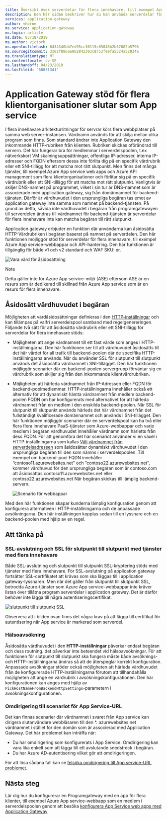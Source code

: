 ```yaml
---
title: Översikt över serverdelar för flera innehavare, till exempel Azure App service med Azure Application Gateway
description: Den här sidan beskriver hur du kan använda serverdelar för flera klientorganisationer med Application Gateway.
services: application-gateway
author: vhorne
ms.service: application-gateway
ms.topic: article
ms.date: 03/18/2019
ms.author: victorh
ms.openlocfilehash: 8434340bb7ed95cc36115c05048b2b67682b5796
ms.sourcegitcommit: 3102f886aa962842303c8753fe8fa5324a52834a
ms.translationtype: MT
ms.contentlocale: sv-SE
ms.lasthandoff: 04/23/2019
ms.locfileid: "60831341"
---
```

# <a name="application-gateway-support-for-multi-tenant-back-ends-such-as-app-service"></a>Application Gateway stöd för flera klientorganisationer slutar som App service

I flera innehavare arkitekturritningar för servrar körs flera webbplatser på samma web server-instansen. Värdnamn används för att skilja mellan olika program som finns. Som standard ändrar inte Application Gateway den inkommande HTTP-rubriken från klienten. Rubriken skickas oförändrad till servern. Det här fungerar bra för medlemmar i serverdelspoolen, t.ex nätverkskort VM skalningsuppsättningar, offentliga IP-adresser, interna IP-adresser och FQDN eftersom dessa inte förlita dig på en specifik värdrubrik eller ett SNI-tillägg för att matcha mot rätt slutpunkt. Men finns det många tjänster, till exempel Azure App service web apps och Azure API management som flera klientorganisationer och förlitar sig på en specifik värdrubrik eller ett SNI-tillägg för att matcha mot rätt slutpunkt. Vanligtvis är skiljer DNS-namnet på programmet, vilket i sin tur är DNS-namnet som är associerade med application gateway, sig från domännamnet för backend-tjänsten. Därför är värdhuvudet i den ursprungliga begäran tas emot av application gateway inte samma som namnet på backend-tjänsten. På grund av detta, såvida inte värdhuvudet i begäran från programgatewayen till serverdelen ändras till värdnamnet för backend-tjänsten är serverdelar för flera innehavare inte kan matcha begäran till rätt slutpunkt. 

Application gateway erbjuder en funktion där användarna kan åsidosätta HTTP-Värdrubriken i begäran baserat på namnet på serverdelen. Den här funktionen möjliggör stöd för serverdelar för flera innehavare, till exempel Azure App service-webbappar och API-hantering. Den här funktionen är tillgänglig för både v1 och v2 standard och WAF SKU: er. 

![Vara värd för åsidosättning](./media/application-gateway-web-app-overview/host-override.png)

> [!NOTE]
> Detta gäller inte för Azure App service-miljö (ASE) eftersom ASE är en resurs som är dedikerad till skillnad från Azure App service som är en resurs för flera innehavare.

## <a name="override-host-header-in-the-request"></a>Åsidosätt värdhuvudet i begäran

Möjligheten att värdåsidosättningar definieras i den [HTTP-inställningar](https://docs.microsoft.com/azure/application-gateway/configuration-overview#http-settings) och kan tillämpas på valfri serverdelspool samband med regelgenereringen. Följande två sätt för att åsidosätta värdrubrik eller ett SNI-tillägg för serverdelar för flera innehavare stöds:

- Möjligheten att ange värdnamnet till ett fast värde som anges i HTTP-inställningarna. Den här funktionen ser till att värdhuvudet åsidosätts till det här värdet för all trafik till backend-poolen där de specifika HTTP-inställningarna används. När du använder SSL för slutpunkt till slutpunkt används det åsidosatta värdnamnet i SNI-tillägget. Den här funktionen möjliggör scenarier där en backend-poolen servergrupp förväntar sig en värdrubrik som skiljer sig från den inkommande klientvärdrubriken.

- Möjligheten att härleda värdnamnet från IP-Adressen eller FQDN för backend-poolmedlemmar. HTTP-inställningarna innehåller också ett alternativ för att dynamiskt hämta värdnamnet från medlem backend-poolen FQDN om har konfigurerats med alternativet för att härleda värdnamnet från en medlem i den enskilda backend-poolen. När SSL för slutpunkt till slutpunkt används härleds det här värdnamnet från det fullständigt kvalificerade domännamnet och används i SNI-tillägget. Den här funktionen möjliggör scenarier där en serverdelspool kan ha två eller flera flera innehavare PaaS-tjänster som Azure-webbappar och varje medlem i begäran värdhuvudet innehåller värdnamn som härletts från dess FQDN. För att genomföra det här scenariot använder vi en växel i HTTP-inställningarna som kallas [Välj värdnamnet från serverdelsadressen](https://docs.microsoft.com/azure/application-gateway/configuration-overview#pick-host-name-from-backend-address) som åsidosätter dynamiskt värdhuvudet i den ursprungliga begäran till den som nämns i serverdelspoolen.  Till exempel om backend-pool FQDN innehåller ”contoso11.azurewebsites.net” och ”contoso22.azurewebsites.net”, kommer värdhuvud för den ursprungliga begäran som är contoso.com att åsidosättas contoso11.azurewebsites.net eller contoso22.azurewebsites.net När begäran skickas till lämplig backend-servern. 

  ![Scenario för webbappar](./media/application-gateway-web-app-overview/scenario.png)

Med den här funktionen skapar kunderna lämplig konfiguration genom att konfigurera alternativen i HTTP-inställningarna och de anpassade avsökningarna. Den här inställningen kopplas sedan till en lyssnare och en backend-poolen med hjälp av en regel.

## <a name="special-considerations"></a>Att tänka på

### <a name="ssl-termination-and-end-to-end-ssl-with-multi-tenant-services"></a>SSL-avslutning och SSL för slutpunkt till slutpunkt med tjänster med flera innehavare

Både SSL-avslutning och slutpunkt till slutpunkt SSL-kryptering stöds med tjänster med flera innehavare. För SSL-avslutning på application gateway fortsätter SSL-certifikatet att krävas som ska läggas till i application gateway-lyssnaren. Men när det gäller från slutpunkt till slutpunkt SSL, betrodda Azure-tjänster som Azure App service-webbappar inte kräver listan över tillåtna program serverdelar i application gateway. Det är därför behöver inte lägga till några autentiseringscertifikat. 

![slutpunkt till slutpunkt SSL](./media/application-gateway-web-app-overview/end-to-end-ssl.png)

Observera att i bilden ovan finns det några krav på att lägga till certifikat för autentisering när App service är markerad som serverdel.

### <a name="health-probe"></a>Hälsoavsökning

Åsidosätta värdhuvudet i den **HTTP-inställningar** påverkar endast begäran och dess routning. det påverkar inte beteendet vid hälsoavsökningar. För att funktionen för slutpunkt till slutpunkt ska fungera måste både avsöknings- och HTTP-inställningarna ändras så att de återspeglar korrekt konfiguration. Anpassade avsökningar stöder också möjligheten att härleda värdhuvudet från de konfigurerade HTTP-inställningarna förutom att tillhandahålla möjligheten att ange en värdrubrik i avsökningskonfigurationen. Den här konfigurationen kan anges med hjälp av `PickHostNameFromBackendHttpSettings`-parametern i avsökningskonfigurationen.

### <a name="redirection-to-app-services-url-scenario"></a>Omdirigering till scenariot för App Service-URL

Det kan finnas scenarier där värdnamnet i svaret från App service kan dirigera slutanvändare webbläsaren till den *. azurewebsites.net värdnamnet i stället för den domän som är associerad med Application Gateway. Det här problemet kan inträffa när:

- Du har omdirigering som konfigurerats i App Service. Omdirigering kan vara lika enkelt som att lägga till ett avslutande snedstreck i begäran.
- Du har Azure AD-autentisering vilket gör att omdirigeringen.

För att lösa sådana fall kan se [felsöka omdirigering till App service-URL problemet](https://docs.microsoft.com/azure/application-gateway/troubleshoot-app-service-redirection-app-service-url).

## <a name="next-steps"></a>Nästa steg

Lär dig hur du konfigurerar en Programgateway med en app för flera klienter, till exempel Azure App service-webbapp som en medlem i serverdelspoolen genom att besöka [konfigurera App Service web apps med Application Gateway](https://docs.microsoft.com/azure/application-gateway/create-web-app)

